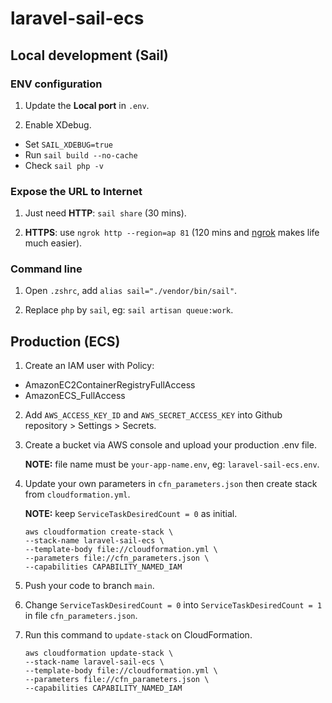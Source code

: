 # laravel-sail-ecs

## Local development (Sail)

### ENV configuration

1. Update the **Local port** in `.env`.

2. Enable XDebug.

-   Set `SAIL_XDEBUG=true`
-   Run `sail build --no-cache`
-   Check `sail php -v`

### Expose the URL to Internet

1. Just need **HTTP**: `sail share` (30 mins).

2. **HTTPS**: use `ngrok http --region=ap 81` (120 mins and [ngrok](https://ngrok.com) makes life much easier).

### Command line

1. Open `.zshrc`, add `alias sail="./vendor/bin/sail"`.

2. Replace `php` by `sail`, eg: `sail artisan queue:work`.

## Production (ECS)

1. Create an IAM user with Policy:

-   AmazonEC2ContainerRegistryFullAccess
-   AmazonECS_FullAccess

2. Add `AWS_ACCESS_KEY_ID` and `AWS_SECRET_ACCESS_KEY` into Github repository > Settings > Secrets.

3. Create a bucket via AWS console and upload your production .env file.

    **NOTE:** file name must be `your-app-name.env`, eg: `laravel-sail-ecs.env`.

4. Update your own parameters in `cfn_parameters.json` then create stack from `cloudformation.yml`.

    **NOTE:** keep `ServiceTaskDesiredCount = 0` as initial.

    ```
    aws cloudformation create-stack \
    --stack-name laravel-sail-ecs \
    --template-body file://cloudformation.yml \
    --parameters file://cfn_parameters.json \
    --capabilities CAPABILITY_NAMED_IAM
    ```

5. Push your code to branch `main`.

6. Change `ServiceTaskDesiredCount = 0` into `ServiceTaskDesiredCount = 1` in file `cfn_parameters.json`.

7. Run this command to `update-stack` on CloudFormation.

    ```
    aws cloudformation update-stack \
    --stack-name laravel-sail-ecs \
    --template-body file://cloudformation.yml \
    --parameters file://cfn_parameters.json \
    --capabilities CAPABILITY_NAMED_IAM
    ```

